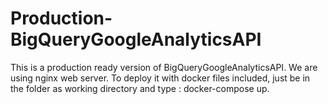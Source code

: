 # Production-BigQueryGoogleAnalyticsAPI

This is a production ready version of BigQueryGoogleAnalyticsAPI. We are using nginx web server. To deploy it with docker files included, just be in the folder as working directory and type : docker-compose up. 

